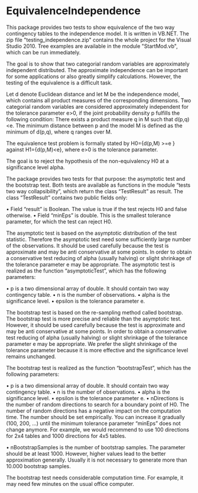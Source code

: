 # EquivalenceIndependence
This package provides two tests to show equivalence of the two way contingency tables to the independence model.
It is written in VB.NET. The zip file "testing_independence.zip" contains the whole project for
the Visual Studio 2010. Tree examples are available in the module "StartMod.vb", which can be run immediately.

The goal is to show that two categorial random variables are approximately independent distributed. 
The approximate independence can be important for some applications or also greatly simplify calculations. 
However, the testing of the equivalence is a difficult task.

Let d denote Euclidean distance and let M be the independence model, 
which contains all product measures of the corresponding dimensions. 
Two categorial random variables are considered approximately independent for the tolerance parameter e>0, 
if the joint probability density p fulfills the following condition: 
There exists a product measure q in M such that d(p,q)<e. 
The minimum distance between p and the model M   is defined as the minimum  of d(p,q), where q ranges over M.
 
The equivalence test problem is formally stated by 
H0={d(p,M) >=e } against H1={d(p,M)<e}, where e>0 is the tolerance parameter.
 
The goal is to reject the hypothesis of the non-equivalency H0   at a significance level alpha.

The package provides two tests for that purpose: the asymptotic test and the bootstrap test. 
Both tests are available as functions in the module “tests two way collapsibility”, 
which return the class “TestResult” as result. The class “TestResult” contains two public fields only:

• Field “result” is Boolean. The value is true if the test rejects H0 and false otherwise.
• Field “minEps” is double. This is the smallest tolerance parameter, for which the test can reject H0.

The asymptotic test is based on the asymptotic distribution of the test statistic. 
Therefore the asymptotic test need some sufficiently large number of the observations. 
It should be used carefully because the test is approximate and may be anti conservative at some points. 
In order to obtain a conservative test reducing of alpha  (usually halving) or 
slight shrinkage of the tolerance parameter e may be appropriate. 
The asymptotic test is realized as the function “asymptoticTest”, which has the following parameters:

• p is a two dimensional array of double. It should contain two way contingency table.
• n is the number of observations.
• alpha is the significance level.
• epsilon is the tolerance parameter e.

The bootstrap test is based on the re-sampling method called bootstrap. 
The bootstrap test is more precise and reliable than the asymptotic test. 
However, it should be used carefully because the test is approximate and may be anti conservative at some points. 
In order to obtain a conservative test reducing of alpha  (usually halving) or 
slight shrinkage of the tolerance parameter e may be appropriate. 
We prefer the slight shrinkage of the tolerance parameter 
because it is more effective and the significance level remains unchanged. 

The bootstrap test is realized as the function “bootstrapTest”, which has the following parameters:

• p is a two dimensional array of double. It should contain two way contingency table.
• n is the number of observations.
• alpha is the significance level.
• epsilon is the tolerance parameter e.
• nDirections is the number of random directions to search for a boundary point of H0.
  The number of random directions has a negative impact on the computation time. 
  The number should be set empirically. You can increase it gradually (100, 200, ...) 
  until the minimum tolerance parameter “minEps” does not change anymore. 
  For example, we would recommend to use 100 directions for 2x4 tables and 1000 directions for 4x5 tables.

• nBootstrapSamples is the number of bootstrap samples. The parameter should be at least 1000. 
  However, higher values lead to the better approximation generally.
  Usually it is not necessary to generate more than 10.000 bootstrap samples.

The bootstrap test needs considerable computation time. For example, it may need few minutes on the usual office computer.
